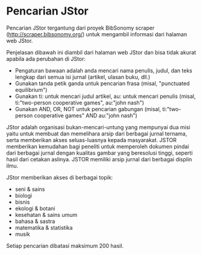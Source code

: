 Pencarian JStor
===============

Pencarian JStor tergantung dari proyek BibSonomy scraper (http://scraper.bibsonomy.org/) untuk mengambil informasi dari halaman web JStor.

Penjelasan dibawah ini diambil dari halaman web JStor dan bisa tidak akurat apabila ada perubahan di JStor:

-   Pengaturan bawaan adalah anda mencari nama penulis, judul, dan teks lengkap dari semua isi jurnal (artikel, ulasan buku, dll.)
-   Gunakan tanda petik ganda untuk pencarian frasa (misal, "punctuated equilibrium")
-   Gunakan ti: untuk mencari judul artikel, au: untuk mencari penulis (misal, ti:"two-person cooperative games", au:"john nash")
-   Gunakan AND, OR, NOT untuk pencarian gabungan (misal, ti:"two-person cooperative games" AND au:"john nash")

JStor adalah organisasi bukan-mencari-untung yang mempunyai dua misi yaitu untuk membuat dan memelihara arsip dari berbagai jurnal ternama, serta memberikan akses seluas-luasnya kepada masyarakat. JSTOR memberikan kemudahan bagi peneliti untuk memperoleh dokumen pindai dari berbagai jurnal dengan kualitas gambar yang beresolusi tinggi, seperti hasil dari cetakan aslinya. JSTOR memiliki arsip jurnal dari berbagai displin ilmu.

JStor memberikan akses di berbagai topik:

-   seni & sains
-   biologi
-   bisnis
-   ekologi & botani
-   kesehatan & sains umum
-   bahasa & sastra
-   matematika & statistika
-   musik

Setiap pencarian dibatasi maksimum 200 hasil.

